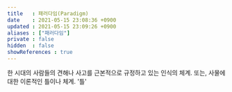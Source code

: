 ```yaml
---
title   : 패러다임(Paradigm)
date    : 2021-05-15 23:08:36 +0900
updated : 2021-05-15 23:09:26 +0900
aliases : ["패러다임"] 
private : false
hidden  : false
showReferences : true
---
```

한 시대의 사람들의 견해나 사고를 근본적으로 규정하고 있는 인식의 체계. 또는, 사물에 대한 이론적인 틀이나 체계. '틀'
